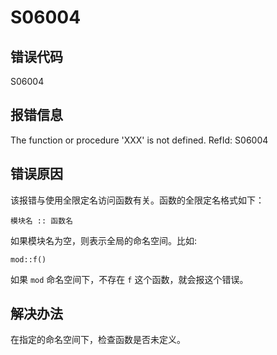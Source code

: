 # S06004

## 错误代码

S06004

## 报错信息

The function or procedure 'XXX' is not defined. RefId: S06004

## 错误原因

该报错与使用全限定名访问函数有关。函数的全限定名格式如下：

```
模块名 :: 函数名
```

如果模块名为空，则表示全局的命名空间。比如:

```
mod::f()
```

如果 `mod` 命名空间下，不存在 `f` 这个函数，就会报这个错误。

## 解决办法

在指定的命名空间下，检查函数是否未定义。

